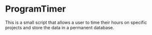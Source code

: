 # ProgramTimer
This is a small script that allows a user to time their hours on specific projects and store the data in a permanent database.
